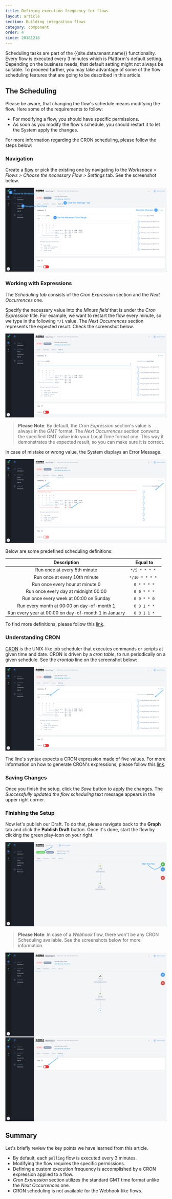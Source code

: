 ```yaml
---
title: Defining execution frequency for flows
layout: article
section: Building integration flows
category: component
order: 4
since: 20181218
---
```


Scheduling tasks are part of the {{site.data.tenant.name}} functionality. Every flow is executed every 3 minutes which is Platform's default setting. Depending on the business needs, that default setting might not always be suitable. To proceed further, you may take advantage of some of the flow scheduling features that are going to be described in this article.

## The Scheduling

Please be aware, that changing the flow's schedule means modifying the flow. Here some of the requirements to follow: 

*   For modifying a flow, you should have specific permissions.
*   As soon as you modify the flow's schedule, you should restart it to let the System apply the changes.

For more information regarding the CRON scheduling, please follow the steps below:

### Navigation

Create a [flow](#realtime-flows) or pick the existing one by navigating to the *Workspace > Flows > Choose the necessary Flow > Settings* tab. See the screenshot below.

![CRON Navigation](/assets/img/developer-guide/cron/cron_navigation.png "CRON Navigation")

### Working with Expressions

The *Scheduling tab* consists of the *Cron Expression* section and the *Next Occurrences* one. 

Specify the necessary value into the *Minute field* that is under the *Cron Expression* title. For example, we want to restart the flow every minute, so we type in the following `*/1` value. The *Next Occurrences* section represents the expected result. Check the screenshot below.

![Scheduling](/assets/img/developer-guide/cron/scheduling.png "Scheduling")

> **Please Note**: By default, the *Cron Expression* section's value is always in the *GMT* format. The *Next Occurrences* section converts the specified GMT value into your Local Time format one. This way it demonstrates the expected result, so you can make sure it is correct.

In case of mistake or wrong value, the System displays an Error Message.

![Scheduling Error](/assets/img/developer-guide/cron/scheduling_error.png "Scheduling Error")


Below are some predefined scheduling definitions:

| Description                                                | Equal to        |
| :---------:                                                | :-----------:   |
| Run once at every 5th minute                               | `*/5 * * * * `  |
| Run once at every 10th minute                              | `*/10 * * * * ` |
| Run once every hour at minute 0                            | `0 * * * *`     |
| Run once every day at midnight 00:00                       | `0 0 * * *`     |
| Run once every week at 00:00 on Sunday                     | `0 0 * * 0`     |
| Run every month at 00:00 on day-of-month 1                 | `0 0 1 * *`     |
| Run every year at 00:00 on day-of-month 1 in January       | `0 0 1 1 *`     |

To find more definitions, please follow this [link](https://crontab.guru).

### Understanding CRON 

[CRON](https://en.wikipedia.org/wiki/Cron) is the UNIX-like job scheduler that executes commands or scripts at given time and date. 
CRON is driven by a *cron table*, to run periodically on a given schedule. See the *crontab* line on the screenshot below:

![Crontab](/assets/img/developer-guide/cron/cron.png "Crontab")

The line's syntax expects a CRON expression made of five values. For more information on how to generate CRON's expressions, please follow this [link](https://www.freeformatter.com/cron-expression-generator-quartz.html).


### Saving Changes

Once you finish the setup, click the *Save* button to apply the changes. The *Successfully updated the flow scheduling* text message appears in the upper right corner. 

### Finishing the Setup

Now let's publish our Draft. To do that, please navigate back to the **Graph** tab and click the **Publish Draft** button. Once it's done, start the flow by clicking the green play-icon on your right.

![Start the Flow](/assets/img/developer-guide/cron/start_the_flow.png "Start the Flow")

> **Please Note**: In case of a *Webhook* flow, there won't be any CRON Scheduling available. See the screenshots below for more information.

![Webhook Graph](/assets/img/developer-guide/cron/webhook_graph.png "Webhook Graph")
![Webhook Settings](/assets/img/developer-guide/cron/webhook_settings.png "Webhook Settings")

## Summary

Let's briefly review the key points we have learned from this article.

* By default, each `polling` flow is executed every 3 minutes.
* Modifying the flow requires the specific permissions.
* Defining a custom execution frequency is accomplished by a CRON expression applied to a flow.
* *Cron Expression* section utilizes the standard GMT time format unlike the *Next Occurrences* one.
* CRON scheduling is not available for the Webhook-like flows.
